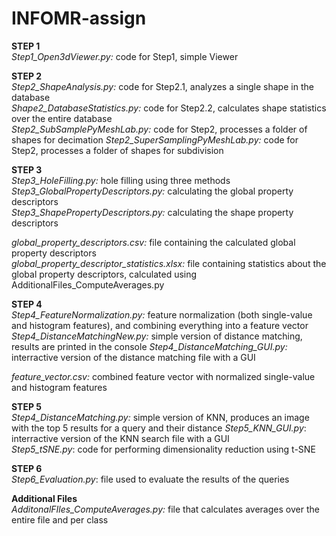 # INFOMR-assign

**STEP 1**  
_Step1_Open3dViewer.py:_ code for Step1, simple Viewer

**STEP 2**   
_Step2_ShapeAnalysis.py:_ code for Step2.1, analyzes a single shape in the database  
_Shape2_DatabaseStatistics.py:_ code for Step2.2, calculates shape statistics over the entire database  
_Step2_SubSamplePyMeshLab.py:_ code for Step2, processes a folder of shapes for decimation
_Step2_SuperSamplingPyMeshLab.py:_ code for Step2, processes a folder of shapes for subdivision

**STEP 3**   
_Step3_HoleFilling.py:_ hole filling using three methods  
_Step3_GlobalPropertyDescriptors.py:_ calculating the global property descriptors   
_Step3_ShapePropertyDescriptors.py:_ calculating the shape property descriptors 

_global_property_descriptors.csv:_ file containing the calculated global property descriptors  
_global_property_descriptor_statistics.xlsx:_ file containing statistics about the global property descriptors, calculated using AdditionalFiles_ComputeAverages.py   

**STEP 4**  
_Step4_FeatureNormalization.py:_ feature normalization (both single-value and histogram features), and combining everything into a feature vector  
_Step4_DistanceMatchingNew.py:_ simple version of distance matching, results are printed in the console
_Step4_DistanceMatching_GUI.py:_ interractive version of the distance matching file with a GUI   

_feature_vector.csv:_ combined feature vector with normalized single-value and histogram features  

**STEP 5**  
_Step4_DistanceMatching.py:_ simple version of KNN, produces an image with the top 5 results for a query and their distance
_Step5_KNN_GUI.py_: interractive version of the KNN search file with a GUI  
_Step5_tSNE.py_: code for performing dimensionality reduction using t-SNE   

**STEP 6**  
_Step6_Evaluation.py_: file used to evaluate the results of the queries 

**Additional Files**  
_AdditonalFIles_ComputeAverages.py:_ file that calculates averages over the entire file and per class  

